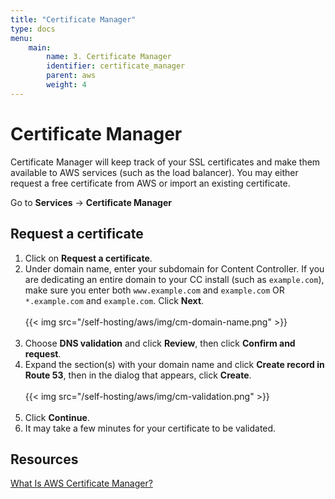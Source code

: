 ```yaml
---
title: "Certificate Manager"
type: docs
menu:
    main:
        name: 3. Certificate Manager
        identifier: certificate_manager
        parent: aws
        weight: 4
---
```


# Certificate Manager

Certificate Manager will keep track of your SSL certificates and make them available to AWS services (such as the load balancer).  You may either request a free certificate from AWS or import an existing certificate.

Go to **Services** -> **Certificate Manager**

## Request a certificate

1. Click on **Request a certificate**.
2. Under domain name, enter your subdomain for Content Controller.  If you are dedicating an entire domain to your CC install (such as `example.com`), make sure you enter both `www.example.com` and `example.com` OR `*.example.com` and `example.com`.  Click **Next**. <br><br>{{< img src="/self-hosting/aws/img/cm-domain-name.png" >}}<br><br>
3. Choose **DNS validation** and click **Review**, then click **Confirm and request**.
4. Expand the section(s) with your domain name and click **Create record in Route 53**, then in the dialog that appears, click **Create**. <br><br>{{< img src="/self-hosting/aws/img/cm-validation.png" >}}<br><br>
5. Click **Continue**.
6. It may take a few minutes for your certificate to be validated.

## Resources

[What Is AWS Certificate Manager?](https://docs.aws.amazon.com/acm/latest/userguide/acm-overview.html)
